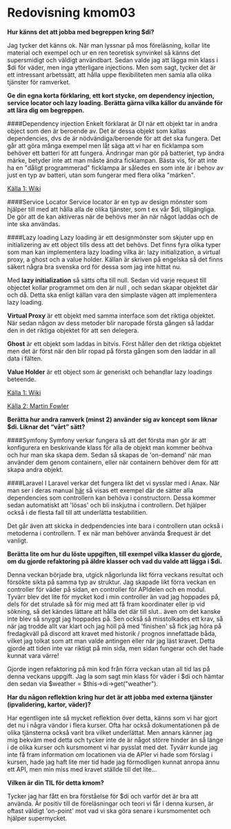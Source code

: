 ---
---
Redovisning kmom03
=========================


**Hur känns det att jobba med begreppen kring $di?**

Jag tycker det känns ok. När man lyssnar på mos föreläsning, kollar lite material och exempel och ur en ren teoretisk synvinkel så känns det supersmidigt och väldigt användbart.
Sedan valde jag att lägga min klass i $di för väder, men inga ytterligare injections.
Men som sagt, tycker det är ett intressant arbetssätt, att hålla uppe flexibiliteten men samla alla olika tjänster för ramverket.

**Ge din egna korta förklaring, ett kort stycke, om dependency injection, service locator och lazy loading. Berätta gärna vilka källor du använde för att lära dig om begreppen.**

####Dependency injection
Enkelt förklarat är DI när ett objekt tar in andra object som den är beroende av.
Det är dessa objekt som kallas dependencies, dvs de är nödvändiga/beroende för att det ska fungera.
Det går att göra många exempel men låt säga att vi har en ficklampa som behöver ett batteri för att fungera.
Ändringar man gör på batteriet, typ ändra märke, betyder inte att man måste ändra ficklampan.
Bästa vis, för att inte ha en "dåligt programmerad" ficklampa är således en som inte är i behov av just en typ av batteri,
utan som fungerar med flera olika "märken".

[Källa 1: Wiki](https://en.wikipedia.org/wiki/Dependency_injection)

####Service Locator
Service locator är en typ av design mönster som hjälper till med att hålla alla de olika tjänster, som t ex vår $di, tillgängliga. De gör att de kan aktiveras när de behövs mer än när något laddas och de inte ska användas.

####Lazy loading
Lazy loading är ett designmönster som skjuter upp en initializering av ett object tills dess att det behövs.
Det finns fyra olika typer som man kan implementera lazy loading vilka är: lazy initialization, a virtual proxy, a ghost och a value holder.
Källan är skriven på engelska så det finns säkert några bra svenska ord för dessa som jag inte hittat nu.

Med **lazy initialization** så sätts ofta till null. Sedan vid varje request till objectet kollar programmet om den är null , och sedan skapar objektet där och då.
Detta ska enligt källan vara den simplaste vägen att implementera lazy loading.

**Virtual Proxy** är ett objekt med samma interface som det riktiga objektet. När sedan någon av dess metoder blir naropade första gången så laddar den in det riktiga objektet för att sen delegera.

**Ghost** är ett objekt som laddas in bitvis. Först håller den det riktiga objektet men det är först när den blir ropad på första gången som den laddar in all data i fälten.

**Value Holder** är ett object som är generiskt och behandlar lazy loadings beteende.

[Källa 1: Wiki](https://en.wikipedia.org/wiki/Lazy_loading)

[Källa 2: Martin Fowler](https://martinfowler.com/eaaCatalog/lazyLoad.html)

**Berätta hur andra ramverk (minst 2) använder sig av koncept som liknar $di. Liknar det “vårt” sätt?**

####Symfony
Symfony verkar fungera så att det första man gör  är att konfigurera en beskrivande klass för alla de objekt man kommer beöhva och hur man ska skapa dem.
Sedan så skapas de 'on-demand' när man använder dem genom containern, eller när containern behöver dem för att skapa andra objekt.


####Laravel
I Laravel verkar det fungera likt det vi sysslar med i Anax.
När man ser i deras manual [här](https://laravel.com/docs/5.7/controllers#dependency-injection-and-controllers) så visas ett exempel där de sätter alla dependencies som controllern kan behöva i constructorn. Dessa kommer sedan automatiskt att 'lösas' och bli inskjutna i controllern.
Det hjälper också i de flesta fall till att underlätta testabilitien.

Det går även att skicka in dedpendencies inte bara i controllern utan också i metoderna i controllern. T ex när man behöver använda $request är det vanligt.

**Berätta lite om hur du löste uppgiften, till exempel vilka klasser du gjorde, om du gjorde refaktoring på äldre klasser och vad du valde att lägga i $di.**

Denna veckan började bra, utgick någorlunda likt förra veckans resultat och försökte sikta på samma typ av struktur. Jag skapade likt förra veckan en controller för väder på sidan, en controller för APIdelen och en modul.
Tyvärr blev det lite för mycket kod i min controller än vad jag hoppades på, dels för det strulade så för mig med att få fram koordinater eller ip vid sökning, så det kändes lättare att hålla det där till slut.. även om det kanske inte blev så snyggt jag hoppades på. Sen också så misstolkades ett krav, så när jag trodde allt var klart och jag höll på med 'finishen' så fick jag höra på fredagkväll på discord att kravet med historik / prognos innefattade båda, vilket jag tolkat som att man valde antingen eller när jag läst kravet. Detta gjorde att tiden inte var riktigt på min sida, men sidan fungerar och det hade kunnat vara värre!

Gjorde ingen refaktoring på min kod från förra veckan utan all tid las på denna veckans uppgift.
Jag la som sagt min klass för väder i $di och hämtar den sedan via $weather = $this->di->get("weather").

**Har du någon reflektion kring hur det är att jobba med externa tjänster (ipvalidering, kartor, väder)?**

Har egentligen inte så mycket reflektion över detta, känns som vi har gjort det nu i några vändor i flera kurser. Ofta har också dokumentationen på de olika tjänsterna också varit bra vilket underlättat.
Men annars känner jag mig bekväm med detta och tycker inte de är något större hinder än så länge i de olika kurser och kursmoment vi har pysslat med det.
Tyvärr kunde jag inte få fram information om locationen via de APIer vi hade som förslag i kursen, hade jag haft lite mer tid hade jag förmodligen kunnat anropa ännu ett API, men min miss med kravet ställde till det lite...

**Vilken är din TIL för detta kmom?**

Tycker jag har fått en bra förståelse för $di och varför det är bra att använda. Är positiv till de föreläsningar och teori vi får i denna kursen, är oftast väldigt 'on-point' mot vad vi ska göra senare i kursmomentet och hjälper supermycket.
